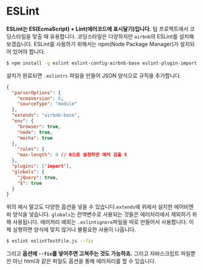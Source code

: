 # ESLint

**ESLint는 ES(EcmaScript) + Lint(에러코드에 표시달기)입니다.** 팀 프로젝트에서 코딩스타일을 맞출 때 유용합니다. 코딩스타일은 다양하지만 `airbnb`의 ESLint를 설치해보겠습니다. ESLint를 사용하기 위해서는 npm(Node Package Manager)가 설치되어 있어야 합니다.

```bash
$ npm install -g eslint eslint-config-airbnb-base eslint-plugin-import
```

설치가 완료되면 `.eslintrc` 파일을 만들어 JSON 양식으로 규칙을 추가합니다. 

```json
{
  "parserOptions": {
    "ecmaVersion": 6,
    "sourceType": "module"
  },
  "extends": "airbnb-base",
  "env": {
    "browser": true,
    "node": true,
    "mocha": true
  },
    "rules": {
    "max-length": 0 // 0으로 설정하면 에러 검출 X
  },
  "plugins": ['import'],
  "globals": {
    "jQuery": true,
    "$": true
  }
}
```

위의 예시 말고도 다양한 옵션을 넣을 수 있습니다.`extends`에 위에서 설치한 에어비엔비 양식을 넣습니다. `globals`는 전역변수로 사용되는 것들은 에러처리에서 제외하기 위해 사용됩니다. 에러처리 예외는 `.eslintignore`파일을 따로 만들어서 사용합니다. 이제 실행하면 양식에 맞지 않거나 불필요한 사용이 나옵니다. 

```bash
$ eslint eslintTestFile.js --fix
```

그리고 **옵션에 `--fix`를 넣어주면 고쳐주는 것도 가능하죠.** 그리고 자바스크립트 파일뿐만 아닌 html과 같은 파일도 옵션을 통해 에러처리를 할 수 있습니다.